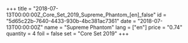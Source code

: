 +++
title = "2018-07-13T00:00:00Z_Core_Set_2019_Supreme_Phantom_[en]_false"
id = "5d65c22b-7640-4433-930b-4bc381ac7361"
date = "2018-07-13T00:00:00Z"
name = "Supreme Phantom"
lang = ["en"]
price = "0.74"
quantity = 4
foil = false
set = "Core Set 2019"
+++
